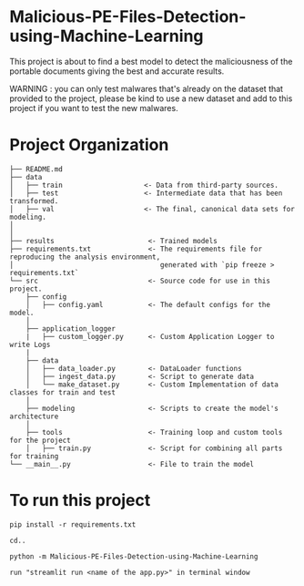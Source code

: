 # Malicious-PE-Files-Detection-using-Machine-Learning

This project is about to find a best model to detect the maliciousness of the portable documents giving the best and accurate results.

WARNING : you can only test malwares that's already on the dataset that provided to the project, please be kind to use a new dataset and add to this project if you want to test the new malwares.

# Project Organization

```
├── README.md
├── data
│   ├── train                    <- Data from third-party sources.
│   ├── test                     <- Intermediate data that has been transformed.
│   ├── val                      <- The final, canonical data sets for modeling.
│
│
├── results                       <- Trained models
├── requirements.txt              <- The requirements file for reproducing the analysis environment,
│                                    generated with `pip freeze > requirements.txt`
└── src                           <- Source code for use in this project.
    ├── config
    │   ├── config.yaml           <- The default configs for the model.
    │
    ├── application_logger
    |   ├── custom_logger.py      <- Custom Application Logger to write Logs
    |
    ├── data
    │   ├── data_loader.py        <- DataLoader functions
    │   ├── ingest_data.py        <- Script to generate data
    │   └── make_dataset.py       <- Custom Implementation of data classes for train and test
    │
    ├── modeling                  <- Scripts to create the model's architecture
    │
    ├── tools                     <- Training loop and custom tools for the project
    │   ├── train.py              <- Script for combining all parts for training
└── __main__.py                   <- File to train the model
```

# To run this project

```
pip install -r requirements.txt
```

```
cd..
```

```
python -m Malicious-PE-Files-Detection-using-Machine-Learning
```

```
run "streamlit run <name of the app.py>" in terminal window
```
